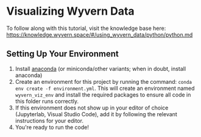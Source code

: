 # Visualizing Wyvern Data

To follow along with this tutorial, visit the knowledge base here: https://knowledge.wyvern.space/#/using_wyvern_data/python/python.md

## Setting Up Your Environment

1. Install [anaconda](https://www.anaconda.com/) (or miniconda/other variants; when in doubt, install anaconda)
2. Create an environment for this project by running the command: `conda env create -f environment.yml`.
This will create an environment named `wyvern_viz_env` and install the required packages to ensure all
code in this folder runs correctly.
3. If this environment does not show up in your editor of choice (Jupyterlab, Visual Studio Code), add it
by following the relevant instructions for your editor.
4. You're ready to run the code!
